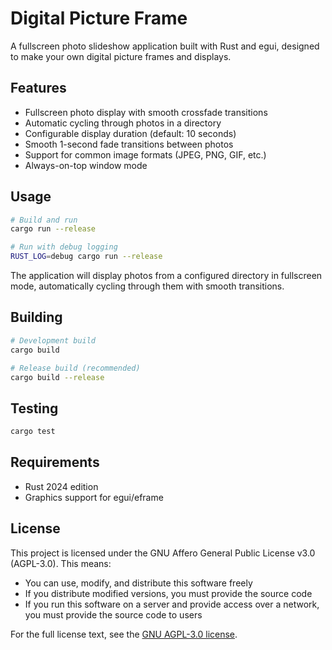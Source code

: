 # Digital Picture Frame

A fullscreen photo slideshow application built with Rust and egui, designed to make your own digital picture frames and displays.

## Features

- Fullscreen photo display with smooth crossfade transitions
- Automatic cycling through photos in a directory
- Configurable display duration (default: 10 seconds)
- Smooth 1-second fade transitions between photos
- Support for common image formats (JPEG, PNG, GIF, etc.)
- Always-on-top window mode

## Usage

```bash
# Build and run
cargo run --release

# Run with debug logging
RUST_LOG=debug cargo run --release
```

The application will display photos from a configured directory in fullscreen mode, automatically cycling through them with smooth transitions.

## Building

```bash
# Development build
cargo build

# Release build (recommended)
cargo build --release
```

## Testing

```bash
cargo test
```

## Requirements

- Rust 2024 edition
- Graphics support for egui/eframe

## License

This project is licensed under the GNU Affero General Public License v3.0 (AGPL-3.0). This means:

- You can use, modify, and distribute this software freely
- If you distribute modified versions, you must provide the source code
- If you run this software on a server and provide access over a network, you must provide the source code to users

For the full license text, see the [GNU AGPL-3.0 license](https://www.gnu.org/licenses/agpl-3.0.html).
